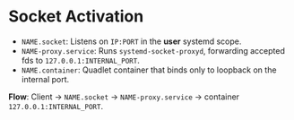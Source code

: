 # Socket Activation

- `NAME.socket`: Listens on `IP:PORT` in the **user** systemd scope.
- `NAME-proxy.service`: Runs `systemd-socket-proxyd`, forwarding accepted fds to `127.0.0.1:INTERNAL_PORT`.
- `NAME.container`: Quadlet container that binds only to loopback on the internal port.

**Flow**: Client → `NAME.socket` → `NAME-proxy.service` → container `127.0.0.1:INTERNAL_PORT`.
